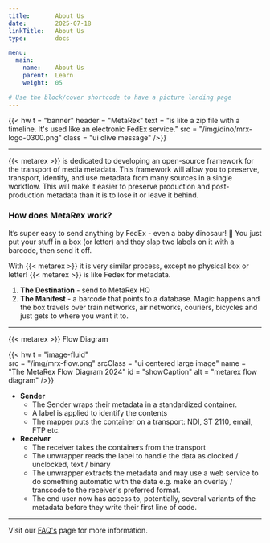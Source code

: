 ```yaml
---
title:       About Us
date:        2025-07-18
linkTitle:   About Us
type:        docs

menu:
  main:
    name:    About Us
    parent:  Learn
    weight:  05

# Use the block/cover shortcode to have a picture landing page
---
```


<!--  ---------------------------------------------------------------------  -->

{{< hw t = "banner"
    header = "MetaRex"
    text = "is like a zip file with a timeline. It's used like an electronic FedEx service."
    src = "/img/dino/mrx-logo-0300.png"
    class = "ui olive message"
/>}}

----------

{{< metarex >}} is dedicated to developing an open-source framework for the transport of media metadata.  This framework will allow you to preserve, transport, identify, and use metadata from many sources in a single workflow. This will make it easier to preserve production and post-production metadata than it is to lose it or leave it behind.

### How does MetaRex work?

It’s super easy to send anything by FedEx - even a baby dinosaur! 🦖 
You just put your stuff in a box (or letter) and they slap two labels on it with a barcode, then send it off. 

With {{< metarex >}} it is very similar process, except no physical box or letter!   {{< metarex >}} is like Fedex for metadata.

1. **The Destination** - send to MetaRex HQ 
2. **The Manifest** - a barcode that points to a database.  Magic happens and the box travels over train networks, air networks, couriers, bicycles and just gets to where you want it to. 

-----

<div class="ui center aligned header">{{< metarex >}} Flow Diagram</div>

{{< hw t = "image-fluid"  
    src = "/img/mrx-flow.png" 
    srcClass = "ui centered large image"
    name = "The MetaRex Flow Diagram 2024" 
    id = "showCaption" 
    alt = "metarex flow diagram"
/>}}

* **Sender**
  * The Sender wraps their metadata in a standardized container.
  * A label is applied to identify the contents
  * The mapper puts the container on a transport: NDI, ST 2110, email, FTP etc.
* **Receiver**
  * The receiver takes the containers from the transport
  * The unwrapper reads the label to handle the data as clocked / unclocked,
    text / binary
  * The unwrapper extracts the metadata and may use a web service to do something automatic with the data e.g. make an overlay / transcode to the receiver's preferred format.
  * The end user now has access to, potentially, several variants of the metadata before they write their first line of code.


-----

Visit our [FAQ's][FAQ] page for more information. 

[Collaboration]:   /project/collaboration/index.md
[FAQ]:  "content/faq/index.md"
<!-----------------------------------------------------------------------  -->
